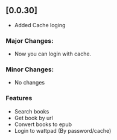 ## [0.0.30]
* Added Cache loging
### Major Changes:
- Now you can login with cache.
### Minor Changes:
- No changes

### Features
- Search books
- Get book by url
- Convert books to epub
- Login to wattpad (By password/cache)